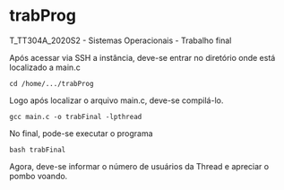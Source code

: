 # trabProg
T_TT304A_2020S2 - Sistemas Operacionais - Trabalho final

Após acessar via SSH a instância, deve-se entrar no diretório onde está localizado a main.c

```
cd /home/.../trabProg

```

Logo após localizar o arquivo main.c, deve-se compilá-lo.
```
gcc main.c -o trabFinal -lpthread

```

No final, pode-se executar o programa
```
bash trabFinal 

```

Agora, deve-se informar o número de usuários da Thread e apreciar o pombo voando. 
